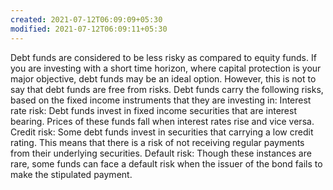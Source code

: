 ```yaml
---
created: 2021-07-12T06:09:09+05:30
modified: 2021-07-12T06:09:11+05:30
---
```


Debt funds are considered to be less risky as compared to equity funds. If you are investing with a short time horizon, where capital protection is your major objective, debt funds may be an ideal option. However, this is not to say that debt funds are free from risks. Debt funds carry the following risks, based on the fixed income instruments that they are investing in: Interest rate risk: Debt funds invest in fixed income securities that are interest bearing. Prices of these funds fall when interest rates rise and vice versa. Credit risk: Some debt funds invest in securities that carrying a low credit rating. This means that there is a risk of not receiving regular payments from their underlying securities. Default risk: Though these instances are rare, some funds can face a default risk when the issuer of the bond fails to make the stipulated payment.
